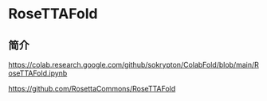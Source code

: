# RoseTTAFold

## 简介

https://colab.research.google.com/github/sokrypton/ColabFold/blob/main/RoseTTAFold.ipynb

https://github.com/RosettaCommons/RoseTTAFold
